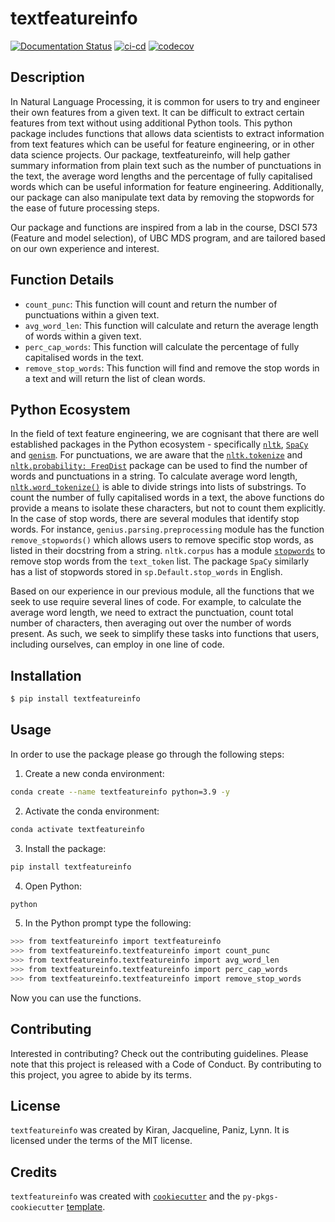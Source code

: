 # textfeatureinfo

[![Documentation Status](https://readthedocs.org/projects/textfeatureinfo/badge/?version=latest)](https://textfeatureinfo.readthedocs.io/en/latest/?badge=latest) 
[![ci-cd](https://github.com/UBC-MDS/textfeatureinfo/actions/workflows/ci-cd.yml/badge.svg)](https://github.com/UBC-MDS/textfeatureinfo/actions/workflows/ci-cd.yml)
[![codecov](https://codecov.io/gh/UBC-MDS/textfeatureinfo/branch/master/graph/badge.svg?token=P29ZWp0Oib)](https://codecov.io/gh/UBC-MDS/textfeatureinfo)


## **Description**


In Natural Language Processing, it is common for users to try and engineer their own features from a given text. It can be difficult to extract certain features from text without using additional Python tools. This python package includes functions that allows data scientists to extract information from text features which can be useful for feature engineering, or in other data science projects. Our package, textfeatureinfo, will help gather summary information from plain text such as the number of punctuations in the text, the average word lengths and the percentage of fully capitalised words which can be useful information for feature engineering. Additionally, our package can also manipulate text data by removing the stopwords for the ease of future processing steps. 

Our package and functions are inspired from a lab in the course, DSCI 573 (Feature and model selection), of UBC MDS program, and are tailored based on our own experience and interest. 

## **Function Details**

- `count_punc`: This function will count and return the number of punctuations within a given text.
- `avg_word_len`: This function will calculate and return the average length of words within a given text.
- `perc_cap_words`: This function will calculate the percentage of fully capitalised words in the text.
- `remove_stop_words`: This function will find and remove the stop words in a text and will return the list of clean words.

## **Python Ecosystem**

In the field of text feature engineering, we are cognisant that there are well established packages in the Python ecosystem - specifically [`nltk`](https://www.nltk.org/), [`SpaCy`](https://stackabuse.com/removing-stop-words-from-strings-in-python/#usingthespacylibrary) and [`genism`](https://radimrehurek.com/gensim/). For punctuations, we are aware that the [`nltk.tokenize`](https://www.nltk.org/api/nltk.tokenize.html) and [`nltk.probability: FreqDist`](https://www.kite.com/python/docs/nltk.FreqDist) package can be used to find the number of words and punctuations in a string. To calculate average word length, [`nltk.word_tokenize()`](https://www.nltk.org/api/nltk.tokenize.html) is able to divide strings into lists of substrings. To count the number of fully capitalised words in a text, the above functions do provide a means to isolate these characters, but not to count them explicitly. In the case of stop words, there are several modules that identify stop words. For instance, `genius.parsing.preprocessing` module has the function `remove_stopwords()` which allows users to remove specific stop words, as listed in their docstring from a string. `nltk.corpus` has a module [`stopwords`](https://www.geeksforgeeks.org/removing-stop-words-nltk-python/) to remove stop words from the `text_token` list. The package `SpaCy` similarly has a list of stopwords stored in `sp.Default.stop_words` in English. 

Based on our experience in our previous module, all the functions that we seek to use require several lines of code. For example, to calculate the average word length, we need to extract the punctuation, count total number of characters, then averaging out over the number of words present. As such, we seek to simplify these tasks into functions that users, including ourselves, can employ in one line of code. 


## Installation

```bash
$ pip install textfeatureinfo
```

## Usage

In order to use the package please go through the following steps:

1. Create a new conda environment:

```bash
conda create --name textfeatureinfo python=3.9 -y
```

2. Activate the conda environment:

```bash
conda activate textfeatureinfo
```

3. Install the package:

```bash
pip install textfeatureinfo
```

4. Open Python:

```bash
python
```

5. In the Python prompt type the following:

```bash
>>> from textfeatureinfo import textfeatureinfo
>>> from textfeatureinfo.textfeatureinfo import count_punc
>>> from textfeatureinfo.textfeatureinfo import avg_word_len
>>> from textfeatureinfo.textfeatureinfo import perc_cap_words
>>> from textfeatureinfo.textfeatureinfo import remove_stop_words
```

Now you can use the functions.

## Contributing

Interested in contributing? Check out the contributing guidelines. Please note that this project is released with a Code of Conduct. By contributing to this project, you agree to abide by its terms.

## License

`textfeatureinfo` was created by Kiran, Jacqueline, Paniz, Lynn. It is licensed under the terms of the MIT license.

## Credits

`textfeatureinfo` was created with [`cookiecutter`](https://cookiecutter.readthedocs.io/en/latest/) and the `py-pkgs-cookiecutter` [template](https://github.com/py-pkgs/py-pkgs-cookiecutter).

